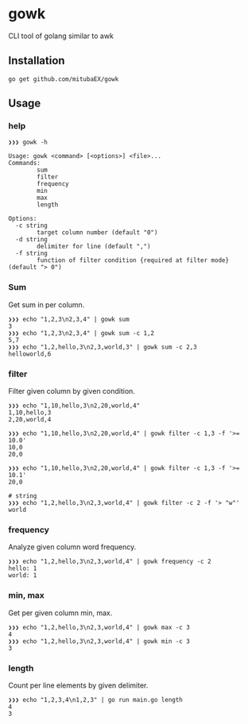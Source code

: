 # gowk
CLI tool of golang similar to awk

## Installation

```
go get github.com/mitubaEX/gowk
```

## Usage

### help

```
❯❯❯ gowk -h

Usage: gowk <command> [<options>] <file>...
Commands:
        sum
        filter
        frequency
        min
        max
        length

Options:
  -c string
        target column number (default "0")
  -d string
        delimiter for line (default ",")
  -f string
        function of filter condition {required at filter mode} (default "> 0")
```

### Sum

Get sum in per column.

```
❯❯❯ echo "1,2,3\n2,3,4" | gowk sum
3
❯❯❯ echo "1,2,3\n2,3,4" | gowk sum -c 1,2
5,7
❯❯❯ echo "1,2,hello,3\n2,3,world,3" | gowk sum -c 2,3
helloworld,6
```

### filter

Filter given column by given condition.

```
❯❯❯ echo "1,10,hello,3\n2,20,world,4"
1,10,hello,3
2,20,world,4

❯❯❯ echo "1,10,hello,3\n2,20,world,4" | gowk filter -c 1,3 -f '>= 10.0'
10,0
20,0

❯❯❯ echo "1,10,hello,3\n2,20,world,4" | gowk filter -c 1,3 -f '>= 10.1'
20,0

# string
❯❯❯ echo "1,2,hello,3\n2,3,world,4" | gowk filter -c 2 -f '> "w"'
world
```

### frequency

Analyze given column word frequency.

```
❯❯❯ echo "1,2,hello,3\n2,3,world,4" | gowk frequency -c 2
hello: 1
world: 1
```

### min, max

Get per given column min, max.

```
❯❯❯ echo "1,2,hello,3\n2,3,world,4" | gowk max -c 3
4
❯❯❯ echo "1,2,hello,3\n2,3,world,4" | gowk min -c 3
3
```

### length

Count per line elements by given delimiter.

```
❯❯❯ echo "1,2,3,4\n1,2,3" | go run main.go length
4
3
```
